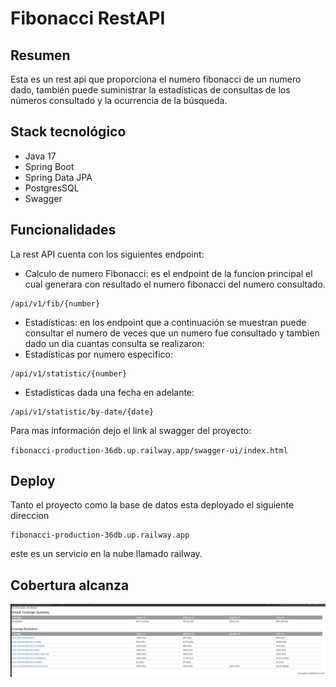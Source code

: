 # Fibonacci RestAPI #

## Resumen ##

Esta es un rest api que proporciona el numero fibonacci de un numero dado, también puede suministrar la estadísticas de consultas de los números consultado y la ocurrencia de la búsqueda.

## Stack tecnológico ##
- Java 17
- Spring Boot
- Spring Data JPA
- PostgresSQL
- Swagger

## Funcionalidades ##
La rest API cuenta con los siguientes endpoint:
- Calculo de numero Fibonacci: es el endpoint de la funcion principal el cual generara con resultado el numero fibonacci del numero consultado.

```
/api/v1/fib/{number}
```

- Estadísticas: en los endpoint que a continuación se muestran puede consultar el numero de veces que un numero fue consultado y tambien dado un dia cuantas consulta se realizaron:
- Estadísticas por numero especifico:
``` 
/api/v1/statistic/{number} 
```
- Estadísticas dada una fecha en adelante:
```
/api/v1/statistic/by-date/{date}
```

Para mas información dejo el link al swagger del proyecto:

`fibonacci-production-36db.up.railway.app/swagger-ui/index.html`

## Deploy ##

Tanto el proyecto como la base de datos esta deployado el siguiente direccion

```
fibonacci-production-36db.up.railway.app
```

este es un servicio en la nube llamado railway.

## Cobertura alcanza ##

![img_1.png](img_1.png)
